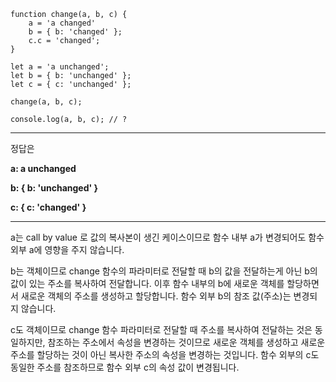 ```
function change(a, b, c) {
    a = 'a changed'
    b = { b: 'changed' };
    c.c = 'changed';
}

let a = 'a unchanged';
let b = { b: 'unchanged' };
let c = { c: 'unchanged' };

change(a, b, c);

console.log(a, b, c); // ?
```







***

정답은 

**a: a unchanged**

**b: { b: 'unchanged' }**

**c: { c: 'changed' }**

***

a는 call by value 로 값의 복사본이 생긴 케이스이므로 함수 내부 a가 변경되어도 함수 외부 a에 영향을 주지 않습니다.

b는 객체이므로 change 함수의 파라미터로 전달할 때 b의 값을 전달하는게 아닌 b의 값이 있는 주소를 복사하여 전달합니다. 이후 함수 내부의 b에 새로운 객체를 할당하면서 새로운 객체의 주소를 생성하고 할당합니다. 함수 외부 b의 참조 값(주소)는 변경되지 않습니다.

c도 객체이므로 change 함수 파라미터로 전달할 때 주소를 복사하여 전달하는 것은 동일하지만, 참조하는 주소에서 속성을 변경하는 것이므로 새로운 객체를 생성하고 새로운 주소를 할당하는 것이 아닌 복사한 주소의 속성을 변경하는 것입니다. 함수 외부의 c도 동일한 주소를 참조하므로 함수 외부 c의 속성 값이 변경됩니다.
